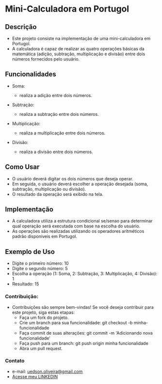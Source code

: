 # Mini-Calculadora em Portugol

## Descrição
  - Este projeto consiste na implementação de uma mini-calculadora em Portugol. 
  - A calculadora é capaz de realizar as quatro operações básicas da matemática (adição, subtração, multiplicação e divisão) entre dois números fornecidos pelo usuário.

## Funcionalidades
  - Soma: 
    - realiza a adição entre dois números.
  
  - Subtração: 
    - realiza a subtração entre dois números.
  
  - Multiplicação: 
    - realiza a multiplicação entre dois números.
  
  - Divisão: 
    - realiza a divisão entre dois números.

## Como Usar
  - O usuário deverá digitar os dois números que deseja operar.
  - Em seguida, o usuário deverá escolher a operação desejada (soma, subtração, multiplicação ou divisão).
  - O resultado da operação será exibido na tela.

## Implementação
  - A calculadora utiliza a estrutura condicional se/senao para determinar qual operação será executada com base na escolha do usuário. 
  - As operações são realizadas utilizando os operadores aritméticos padrão disponíveis em Portugol.

## Exemplo de Uso
  - Digite o primeiro número: 10
  - Digite o segundo número: 5
  - Escolha a operação (1: Soma, 2: Subtração, 3: Multiplicação, 4: Divisão): 1
  - Resultado: 15


### Contribuição:
 - Contribuições são sempre bem-vindas! Se você deseja contribuir para este projeto, siga estas etapas:
    - Faça um fork do projeto.
    - Crie um branch para sua funcionalidade: git checkout -b minha-funcionalidade
    - Faça commit de suas alterações: git commit -m 'Adicionando nova funcionalidade'
    - Faça push para um branch: git push origin minha funcionalidade
    - Abra um pull request.

### Contato
  - e-mail: uedson.oliveira@gmail.com
  - [Acesse meu LINKEDIN](https://www.linkedin.com/in/uedson-oliveira/)
